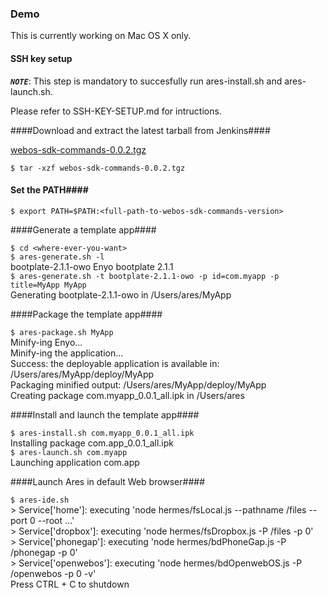 ### Demo

This is currently working on Mac OS X only.

#### SSH key setup

***`NOTE`***: This step is mandatory to succesfully run ares-install.sh and ares-launch.sh.
  
Please refer to SSH-KEY-SETUP.md for intructions.

####Download and extract the latest tarball from Jenkins####

[webos-sdk-commands-0.0.2.tgz](http://cloudhudson.palm.com/view/enyo/job/Enyo-package-ares-tools/lastSuccessfulBuild/artifact/webos-sdk-commands/webos-sdk-commands-0.0.2.tgz)

`$ tar -xzf webos-sdk-commands-0.0.2.tgz`

#### Set the PATH####

`$ export PATH=$PATH:<full-path-to-webos-sdk-commands-version>       ` 
	
####Generate a template app####

`$ cd <where-ever-you-want>`  
`$ ares-generate.sh -l`  
bootplate-2.1.1-owo	Enyo bootplate 2.1.1  
`$ ares-generate.sh -t bootplate-2.1.1-owo -p id=com.myapp -p title=MyApp MyApp`  
Generating bootplate-2.1.1-owo in /Users/ares/MyApp


####Package the template app####

`$ ares-package.sh MyApp`  
Minify-ing Enyo...  
Minify-ing the application...  
Success:  the deployable application is available in:  /Users/ares/MyApp/deploy/MyApp  
Packaging minified output: /Users/ares/MyApp/deploy/MyApp  
Creating package com.myapp_0.0.1_all.ipk in /Users/ares


####Install and launch the template app####

`$ ares-install.sh com.myapp_0.0.1_all.ipk  `  
Installing package com.app_0.0.1_all.ipk  
`$ ares-launch.sh com.myapp`  
Launching application com.app   

####Launch Ares in default Web browser####

`$ ares-ide.sh`  
\> Service['home']: executing 'node hermes/fsLocal.js --pathname /files --port 0 --root …'  
\> Service['dropbox']: executing 'node hermes/fsDropbox.js -P /files -p 0'  
\> Service['phonegap']: executing 'node hermes/bdPhoneGap.js -P /phonegap -p 0'  
\> Service['openwebos']: executing 'node hermes/bdOpenwebOS.js -P /openwebos -p 0 -v'  
Press CTRL + C to shutdown